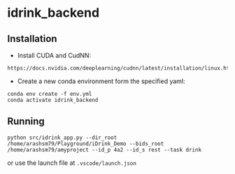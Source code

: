 # idrink_backend


## Installation

- Install CUDA and CudNN:
```
https://docs.nvidia.com/deeplearning/cudnn/latest/installation/linux.html
```

- Create a new conda environment form the specified yaml:
```
conda env create -f env.yml
conda activate idrink_backend
```

## Running
```
python src/idrink_app.py --dir_root /home/arashsm79/Playground/iDrink_Demo --bids_root /home/arashsm79/amyproject --id_p 4a2 --id_s rest --task drink   
```

or use the launch file at `.vscode/launch.json`
